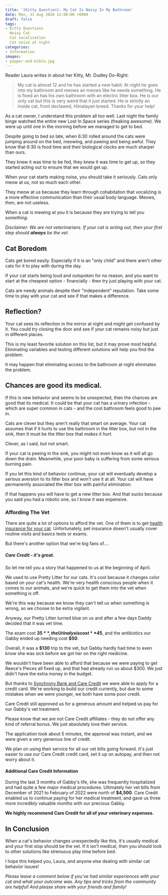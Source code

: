 ```yaml
---
title: '[Kitty Question]: My Cat Is Noisy In My Bathroom'
date: Mon, 31 Aug 2020 12:00:00 +0000
draft: false
tags:
- Kitty Questions
  Noisy Cat
  Cat vocalization
  Cat noise at night
categories:
- Information
images:
- pepper-and-bible.jpg
---
```


Reader Laura writes in about her Kitty, Mr. Dudley Do-Right:

> My cat is almost 12 and he has started a new habit: At night he goes into my bathroom and meows an meows like he needs something. He is fixed an has his own bathroom with an electric litter box. He is our only cat but this is very weird that it just started. He is strictly an inside cat, front declawed, Himalayan breed. Thanks for your help!

As a cat owner, I understand this problem all too well. Last night the family binge watched the entire new Lost In Space series (freaking awesome). We were up until one in the morning before we managed to get to bed.

Despite going to bed so late, when 6:30 rolled around the cats were jumping around on the bed, meowing, and pawing and being awful. They know that 6:30 is food time and their biological clocks are much sharper than ours.

They knew it was time to be fed, they knew it was time to get up, so they started acting out to ensure that we would get up.

When your cat starts making noise, you should take it seriously. Cats only meow at us, not so much each other.

They meow at us because they learn through cohabitation that vocalizing is a more effective communication than their usual body language. Meows, then, are not useless.

When a cat is mewing at you it is because they are trying to tell you _something_.

_Disclaimer: We are not veterinarians. If your cat is acting out, then your first step should **always** be the vet._

Cat Boredom
-----------

Cats get bored easily. Especially if it is an "only child" and there aren't other cats for it to play with during the day.

If your cat starts being loud and outspoken for no reason, and you want to start at the cheapest option - financially - then try just playing with your cat.

Cats are needy animals despite their "independent" reputation. Take some time to play with your cat and see if that makes a difference.

Reflection?
-----------

Your cat sees its reflection in the mirror at night and might get confused by it. You could try closing the door and see if your cat remains noisy but just in different places.

This is my least favorite solution on this list, but it may prove most helpful. Eliminating variables and testing different solutions will help you find the problem.

It may happen that eliminating access to the bathroom at night eliminates the problem.

Chances are good its medical.
-----------------------------

If this is new behavior and seems to be unexpected, then the chances are good that its medical. It could be that your cat has a urinary infection - which are super common in cats - and the cool bathroom feels good to pee in.

Cats are clever but they aren't really that smart on average. Your cat assumes that if it hurts to use the bathroom in the litter box, but not in the sink, then it must be the litter box that _makes it hurt._

Clever, as I said, but not smart.

If your cat is peeing in the sink, you might not even know as it will all go down the drain. Meanwhile, your poor baby is suffering from some serious burning pain.

If you let this kind of behavior continue, your cat will eventually develop a serious aversion to its litter box and won't use it at all. Your cat will have permanently associated the litter box with painful elimination.

If that happens you will have to get a new litter box. And that sucks because you said you had a robotic one, so I know it was expensive.

### Affording The Vet

There are quite a lot of options to afford the vet. One of them is to get [health insurance for your cat](/pet-insurance-review/). Unfortunately, pet insurance doesn't usually cover routine visits and basics tests or exams.

But there's another option that we're big fans of....

##### Care Credit - it's great.

So let me tell you a story that happened to us at the beginning of April.

We used to use Pretty Litter for our cats. It's cool because it changes color based on your cat's health. We're very health conscious people when it comes to our animals, and we're quick to get them into the vet when something is off.

We're this way because we know they can't tell us when something is wrong, so we choose to be extra vigilant.

Anyway, our Pretty Litter turned blue on us and after a few days Daddy decided that it was vet time.

The exam cost **$35**, the Urinalysis cost **$45**, and the antibiotics our Gabby ended up needing cost **$50**.

Overall, it was a **$130** trip to the vet, but Gabby hardly had time to even know she was sick before we got her on the right medicine.

We wouldn't have been able to afford that because we were paying to get Reece's Pieces all fixed up, and that had already run us about $300. We just didn't have the extra money in the budget.

But thanks to [Synchrony Bank and Care Credit](https://www.carecredit.com) we were able to apply for a credit card. We're working to build our credit currently, but due to some mistakes when we were younger, we both have some poor credit.

Care Credit still approved us for a generous amount and helped us pay for our Gabby's vet treatment.

Please know that we are not Care Credit affiliates - they do not offer any kind of referral bonus. We just absolutely love their service.

The application took about 5 minutes, the approval was instant, and we were given a very generous line of credit.

We plan on using their service for all our vet bills going forward. It's just easier to use our Care Credit credit card, set it up on autopay, and then not worry about it.

#### Additional Care Credit Information

During the last 3 months of Gabby's life, she was frequently hospitalized and had quite a few major medical procedures. Ultimately her vet bills from December of 2021 to February of 2022 were north of **$4,500**. Care Credit enabled us to continue paying for her medical treatment, and gave us three more incredibly valuable months with our precious Gabby. 

**We highly recommend Care Credit for all of your veterinary expenses.**

## In Conclusion

When a cat's behavior changes unexpectedly like this, it's usually medical and your first stop should be the vet. If it isn't medical, then you should look to other solutions like strenuous play time before bed.

I hope this helped you, Laura, and anyone else dealing with similar cat behavior issues!

_Please leave a comment below if you've had similar experiences with your cat and what your outcome was. Any tips and tricks from the community are helpful! And please share with your friends and family!_